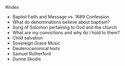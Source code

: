 #index

- Baptist Faith and Message vs. 1689 Confession
- What do denominations believe about baptism?
- Song of Solomon pertaining to God and the church
- What are my convictions and why do I hold to them?
- Child salvation
- Sovereign Grace Music
- Deuterocanonical texts
- Samuel Rutherford
- Dunne Skodis
